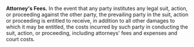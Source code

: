 **Attorney's Fees.** In the event that any party institutes any legal suit, action, or proceeding against the other party, the prevailing party in the suit, action or proceeding is entitled to receive, in addition to all other damages to which it may be entitled, the costs incurred by such party in conducting the suit, action, or proceeding, including attorneys' fees and expenses and court costs.

